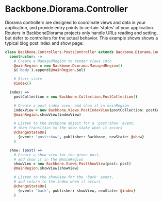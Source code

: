 # Backbone.Diorama.Controller

Diorama controllers are designed to coordinate views and data in your application, and provide entry points to certain 'states' of your application. Routers in BackboneDiorama projects only handle URLs reading and setting, but defer to controllers for the actual behavior.
This example shows shows a typical blog post index and show page:

```coffee
class Backbone.Controllers.PostsController extends Backbone.Diorama.Controller
  constructor: ->
    # Create a ManagedRegion to render views into
    @mainRegion = new Backbone.Diorama.ManagedRegion()
    $('body').append(@mainRegion.$el)

    # Start state
    @index()

  index: =>
    postCollection = new Backbone.Collection.PostCollection()

    # Create a post index view, and show it in mainRegion
    indexView = new Backbone.Views.PostIndexView(postCollection: postCollection)
    @mainRegion.showView(indexView)

    # Listen to the Backbone object for a 'post:show' event,
    # then transition to the show state when it occurs
    @changeStateOn(
      {event: 'post:show', publisher: Backbone, newState: @show}
    )

  show: (post) =>
    # Create a show view for the given post,
    # and show it in the @mainRegion
    showView = new Backbone.Views.PostShowView(post: post)
    @mainRegion.showView(showView)

    # Listen to the showView for the 'back' event,
    # and return to the index when it occurs
    @changeStateOn(
      {event: 'back', publisher: showView, newState: @index}
    )
```

